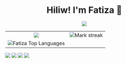 <div align="center">
	<h1>Hiliw! I'm Fatiza</a> 🌸</h1>
	<p align="center">
  <a href="https://github.com/DenverCoder1/readme-typing-svg"><img src="https://readme-typing-svg.herokuapp.com?font=Time+New+Roman&color=cyan&size=25&center=true&vCenter=true&width=600&height=100&lines=HOUD+Fatima-Ezzahra;Engineering+student;Computer+Engineering;Big+Data+and+Cloud+Computing;@+ENSET+Mohammedia"></a>
</p>
	

<!--- stats & Trophy (start) -->
<p align="center">
  <!--- stats (start) -->
<table align="center">
<tr border="none">
<td  align="center">
  <img  align="center"  src="https://github-readme-stats.vercel.app/api?username=HOUD-FatimaEzzahra&theme=dark&show_icons=true&count_private=true" />
</td>
<td  align="center">
  <img  title="🔥 Get streak stats for your profile at git.io/streak-stats" alt="Mark streak" src="https://github-readme-streak-stats.herokuapp.com/?user=HOUD-FatimaEzzahra&layout=compact&theme=dark&bg_color=0A0A0A" /> 
  </td>

</tr>
<tr>
	

 <td  align="center">
<img src="https://github-readme-stats.vercel.app/api/top-langs/?username=HOUD-FatimaEzzahra&layout=compact&theme=dark&bg_color=0A0A0A" alt="Fatiza Top Languages"/>  
  </td>
</tr>
</table>
<!--- stats (end) -->
</div>


<div>
		<a href="https://www.facebook.com/people/Fatima-Ezzahra-Houd/pfbid02sKKB8vZL2g7isUqby4FHtqP6pgdcrBd6cPP9F8aQ79Gxz3NKAGk2xWoZRjsHco9ul/?_rdr"><img src="https://img.shields.io/badge/Facebook-Fatima Ezzahra HOUD-cdd6f4?style=flat&logo=facebook" /></a>
			<a href="https://www.instagram.com/fatiza_houd/"><img src="https://img.shields.io/badge/Instagram-fatiza houd-eba0ac?style=flat&logo=instagram" /></a>
		<a href="https://ma.linkedin.com/in/fatima-ezzahra-houd-3b5b731b6"><img src="https://img.shields.io/badge/LinkedIn-Fatima Ezzahra Houd-74c7ec?style=flat&logo=linkedin" /></a>
		<a mailto="f.houd@etu.enset-media.ac.ma"><img src="https://img.shields.io/badge/Gmail-fatimaezzahrahoud14@gmail.com-f2cdcd?style=flat&logo=gmail" /></a>
	</div>

<!--<details>
	<summary>Projects</summary>
	<ul>
		<li><a href="https://mathletedev.github.io">MathleteDev</a> - Terminal emulator portfolio</li>
		<li><a href="https://github.com/mathletedev/dotfiles">dotfiles</a> - Arch Linux config files</li>
		<li><a href="https://github.com/mathletedev/fynn">Fynn</a> - Discord math bot</li>
		<li><a href="https://mathletedev.github.io/nebulii">nebulii</a> - Real-time chat app</li>
		<li><a href="https://mathletedev.github.io/shady21">Shady 21</a> - Shady 21 minimax algorithm</li>
		<li><a href="https://github.com/mathletedev/game-of-life">Game of Life</a> - Conway's cellular atomaton</li>
	</ul>
</details>
-->


	



